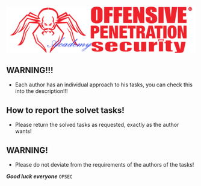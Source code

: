 ![](https://github.com/Offensive-Penetration-Security/OPSEC-Academy/blob/main/Docs/logo300-Academy.png)

## WARNING!!! 
- Еach author has an individual approach to his tasks, you can check this into the description!!!

## How to report the solvet tasks!
- Please return the solved tasks as requested, exactly as the author wants!

## WARNING!
- Please do not deviate from the requirements of the authors of the tasks!

***Good luck everyone*** `OPSEC`
